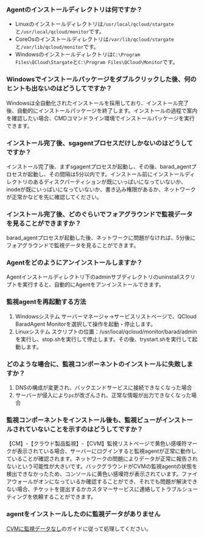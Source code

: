 ### Agentのインストールディレクトリは何ですか？
- Linuxのインストールディレクトリは`/usr/local/qcloud/stargate`と`/usr/local/qcloud/monitor`です。
- CoreOsのインストールディレクトリは`/var/lib/qcloud/stargate`と`/var/lib/qcloud/monitor`です。
- Windowsのインストールディレクトリは`C:\Program Files\QCloud\Stargate`と`C:\Program Files\QCloud\Monitor`です。

### Windowsでインストールパッケージをダブルクリックした後、何のヒントも出ないのはどうしてですか？

Windowsは全自動化されたインストールを採用しており、インストール完了後、自動的にインストールパッケージを終了します。インストールの過程で案内を確認したい場合、CMDコマンドライン環境でインストールパッケージを実行できます。

### インストール完了後、sgagentプロセスだけしかないのはどうしてですか？
インストール完了後、まずsgagentプロセスが起動し、その後、barad_agentプロセスが起動し、その間隔は5分以内です。インストール前にインストールディレクトリのあるディスクパーティションが既にいっぱいになっていないか、inodeが既にいっぱいになっていないか、書き込み権限があるか、ネットワークが正常かなどを先に確認してください。

### インストール完了後、どのぐらいでフォアグラウンドで監視データを見ることができますか？
barad_agentプロセスが起動した後、ネットワークに問題がなければ、5分後にフォアグラウンドで監視データを見ることができます。

### Agentをどのようにアンインストールしますか？
Agentインストールディレクトリ下のadminサブディレクトリのuninstallスクリプトを実行すると、自動的にAgentをアンインストールできます。

### 監視agentを再起動する方法 

1. Windowsシステム
   サーバーマネージャ→サービスリストページで、QCloud BaradAgent Monitorを選択して操作を起動・停止します。
2. Linuxシステム
   スクリプトの位置：/usr/local/qcloud/monitor/barad/adminを実行し、stop.shを実行して停止します。その後、trystart.shを実行して起動します。 

### どのような場合に、監視コンポーネントのインストールに失敗しますか？

  1. DNSの構成が変更され、バックエンドサービスに接続できなくなった場合
  2. サーバーが侵入により`ps`が改ざんされ、正常な情報が出力できなくなった場合
### 監視コンポーネントをインストール後も、監視ビューがインストールされていないことを示すのはどうしてですか？

【CM】-【クラウド製品監視】-【CVM】監視リストページで黄色い感嘆符マークが表示されている場合、サーバーにログインすると監視agentが正常に動作していることが確認されます。ネットワークの問題によりデータが正常に報告されないという可能性が大きいです。バックグラウンドがCVMの監視agentの状態を検出できなかったため、コンソールに黄色い感嘆符が表示されています。ファイアウォールがオンになっているか確認することができ、それでも問題が解決できない場合、チケットを提出するかカスタマーサービスに連絡してトラブルシューティングを依頼することができます。

### agentをインストールしたのに監視データがありません

[CVMに監視データなし](https://cloud.tencent.com/document/product/248/17468)のガイドに従って処理してください。
